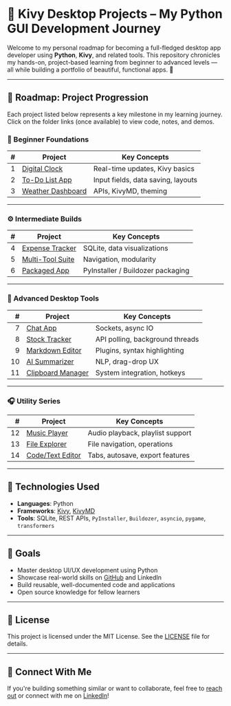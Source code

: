 # 🚀 Kivy Desktop Projects – My Python GUI Development Journey

Welcome to my personal roadmap for becoming a full-fledged desktop app developer using **Python**, **Kivy**, and related tools. This repository chronicles my hands-on, project-based learning from beginner to advanced levels — all while building a portfolio of beautiful, functional apps. 🎯

---

## 📍 Roadmap: Project Progression

Each project listed below represents a key milestone in my learning journey. Click on the folder links (once available) to view code, notes, and demos.

### 🌱 Beginner Foundations
| # | Project | Key Concepts |
|--:|---------|--------------|
| 1 | [Digital Clock](./01_digital_clock/) | Real-time updates, Kivy basics |
| 2 | [To-Do List App](./02_todo_list/) | Input fields, data saving, layouts |
| 3 | [Weather Dashboard](./03_weather_app/) | APIs, KivyMD, theming |

---

### ⚙️ Intermediate Builds
| # | Project | Key Concepts |
|--:|---------|--------------|
| 4 | [Expense Tracker](./04_expense_tracker/) | SQLite, data visualizations |
| 5 | [Multi-Tool Suite](./05_multi_tool_suite/) | Navigation, modularity |
| 6 | [Packaged App](./06_packaged_expense_tracker/) | PyInstaller / Buildozer packaging |

---

### 🚀 Advanced Desktop Tools
| # | Project | Key Concepts |
|--:|---------|--------------|
| 7 | [Chat App](./07_chat_app/) | Sockets, async IO |
| 8 | [Stock Tracker](./08_stock_tracker/) | API polling, background threads |
| 9 | [Markdown Editor](./09_markdown_editor/) | Plugins, syntax highlighting |
|10 | [AI Summarizer](./10_ai_summarizer/) | NLP, drag-drop UX |
|11 | [Clipboard Manager](./11_clipboard_manager/) | System integration, hotkeys |

---

### 🎧 Utility Series
| # | Project | Key Concepts |
|--:|---------|--------------|
|12 | [Music Player](./12_music_player/) | Audio playback, playlist support |
|13 | [File Explorer](./13_file_explorer/) | File navigation, operations |
|14 | [Code/Text Editor](./14_text_editor/) | Tabs, autosave, export features |

---

## 🧰 Technologies Used

- **Languages**: Python  
- **Frameworks**: [Kivy](https://kivy.org/), [KivyMD](https://github.com/kivymd/KivyMD)  
- **Tools**: SQLite, REST APIs, `PyInstaller`, `Buildozer`, `asyncio`, `pygame`, `transformers`

---

## 🔖 Goals

- Master desktop UI/UX development using Python  
- Showcase real-world skills on [GitHub](https://github.com/RCHKaushalya) and LinkedIn  
- Build reusable, well-documented code and applications  
- Open source knowledge for fellow learners

---

## 📌 License

This project is licensed under the MIT License. See the [LICENSE](./LICENSE) file for details.

---

## 🤝 Connect With Me

If you're building something similar or want to collaborate, feel free to [reach out](mailto:rchkaushalya@gemail.com) or connect with me on [LinkedIn](https://www.linkedin.com/in/rasindu-appuhami-118891337/)!

